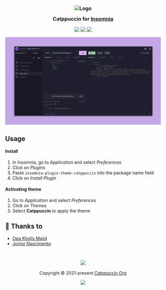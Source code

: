 <h3 align="center">
	<img src="https://raw.githubusercontent.com/catppuccin/catppuccin/dev/assets/logos/exports/1544x1544_circle.png" width="100" alt="Logo"/><br/>
	<img src="https://raw.githubusercontent.com/catppuccin/catppuccin/dev/assets/misc/transparent.png" height="30" width="0px"/>
	Catppuccin for <a href="https://insomnia.rest/">Insomnia</a>
	<img src="https://raw.githubusercontent.com/catppuccin/catppuccin/dev/assets/misc/transparent.png" height="30" width="0px"/>
</h3>

<p align="center">
    <a href="https://github.com/opakholis/insomnia-catppuccin/stargazers"><img src="https://img.shields.io/github/stars/opakholis/insomnia-catppuccin?colorA=1e1e28&colorB=c9cbff&style=for-the-badge&logo=starship"></a>
    <a href="https://github.com/opakholis/insomnia-catppuccin/issues"><img src="https://img.shields.io/github/issues/opakholis/insomnia-catppuccin?colorA=1e1e28&colorB=f7be95&style=for-the-badge"></a>
    <a href="https://github.com/opakholis/insomnia-catppuccin/contributors"><img src="https://img.shields.io/github/contributors/opakholis/insomnia-catppuccin?colorA=1e1e28&colorB=b1e1a6&style=for-the-badge"></a>
</p>

![Insomnia Theme Preview](assets/ss.png)

## Usage

#### Install

1. In Insomnia, go to _Application_ and select _Preferences_
2. Click on _Plugins_
3. Paste `insomnia-plugin-theme-catppuccin` into the package name field
4. Click on _Install Plugin_

#### Activating theme

1. Go to _Application_ and select _Preferences_
2. Click on _Themes_
3. Select **Catppuccin** to apply the theme

## 💝 Thanks to
- [Opa Kholis Majid](https://github.com/opakholis)
- [Júnior Nascimento](https://github.com/krymancer)

&nbsp;

<p align="center"><img src="https://raw.githubusercontent.com/catppuccin/catppuccin/dev/assets/footers/gray0_ctp_on_line.svg?sanitize=true" /></p>
<p align="center">Copyright &copy; 2021-present <a href="https://github.com/catppuccin" target="_blank">Catppuccin Org</a>
<p align="center"><a href="https://github.com/catppuccin/catppuccin/blob/main/LICENSE"><img src="https://img.shields.io/static/v1.svg?style=for-the-badge&label=License&message=MIT&logoColor=d9e0ee&colorA=302d41&colorB=c9cbff"/></a></p>
